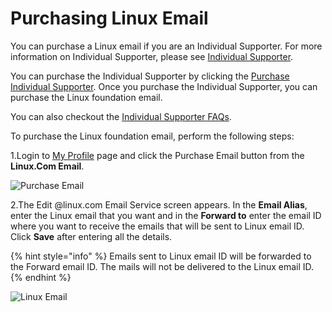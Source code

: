 # Purchasing Linux Email

You can purchase a Linux email if you are an Individual Supporter. For more information on Individual Supporter, please see [Individual Supporter](https://www.linuxfoundation.org/about/individual-supporters/).

You can purchase the Individual Supporter by clicking the [Purchase Individual Supporter](https://joinnow.dev.platform.linuxfoundation.org/?project=tlf&product=01t17000007X61GAAS#/enrollment). Once you purchase the Individual Supporter, you can purchase the Linux foundation email.

You can also checkout the [Individual Supporter FAQs](https://www.linuxfoundation.org/about/individual-supporters/faq/#faq1).

To purchase the Linux foundation email, perform the following steps:

1.Login to [My Profile](https://myprofile.linuxfoundation.org/) page and click the Purchase Email button from the **Linux.Com Email**.

![Purchase Email](https://gblobscdn.gitbook.com/assets%2F-M-jSu-OKTpJoS9behGp%2F-MAzJWfeTXnQINlnG_ZP%2F-MAzc8DVeo6pn97QkPDc%2FLinux_Email.png?alt=media&token=12e9a689-834c-4b41-9a3a-c4eb62f4f1b8)

2.The Edit @linux.com Email Service screen appears. In the **Email Alias**, enter the Linux email that you want and in the **Forward to** enter the email ID where you want to receive the emails that will be sent to Linux email ID. Click **Save** after entering all the details.

{% hint style="info" %}
Emails sent to Linux email ID will be forwarded to the Forward email ID. The mails will not be delivered to the Linux email ID.
{% endhint %}

![Linux Email](https://gblobscdn.gitbook.com/assets%2F-M-jSu-OKTpJoS9behGp%2F-MAzJWfeTXnQINlnG_ZP%2F-MAzdmd_n1c9sHePgd6o%2FLinux_Email2.png?alt=media&token=401c4f2a-7d31-4521-9d8a-af2028619f39)



